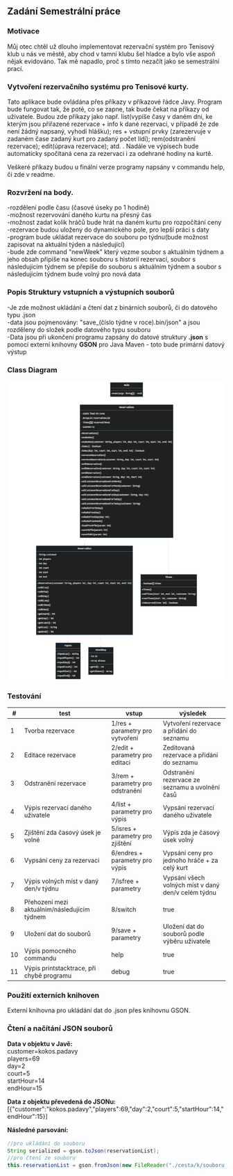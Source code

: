 ## **Zadání Semestrální práce**

### **Motivace**
Můj otec chtěl už dlouho implementovat rezervační systém pro Tenisový klub u nás ve městě, aby chod v tamní klubu šel hladce a bylo vše aspoň nějak evidováno. Tak mě napadlo, proč s tímto nezačít jako se semestrální prací.

### **Vytvoření rezervačního systému pro Tenisové kurty.**
Tato aplikace bude ovládána přes příkazy v příkazové řádce Javy. Program bude fungovat tak, že poté, co se zapne, tak bude čekat na příkazy od uživatele. Budou zde příkazy jako např. list(vypíše časy v daném dni, ke kterým jsou přiřazené rezervace + info k dané rezervaci, v případě že zde není žádný napsaný, vyhodí hlášku); res + vstupní prvky (zarezervuje v zadaném čase zadaný kurt pro zadaný počet lidí); rem(odstranění rezervace); edit(úprava rezervace); atd. . Nadále ve výpisech bude automaticky spočítaná cena za rezervaci i za odehrané hodiny na kurtě.

Veškeré příkazy budou u finální verze programy napsány v commandu help, či zde v readme.

### **Rozvržení na body.**
-rozdělení podle času (časové úseky po 1 hodině) <br />
-možnost rezervování daného kurtu na přesný čas <br />
-možnost zadat kolik hráčů bude hrát na daném kurtu pro rozpočítání ceny <br />
-rezervace budou uloženy do dynamického pole, pro lepší práci s daty<br />
-program bude ukládat rezervace do souboru po týdnu(bude možnost zapisovat na aktuální týden a následující)<br />
-bude zde command "newWeek" který vezme soubor s aktuálním týdnem a jeho obsah připíše na konec souboru s historií rezervací, soubor s následujícím týdnem se přepíše do souboru s aktuálním týdnem a soubor s následujícím týdnem bude volný pro nová data<br />

### **Popis Struktury vstupních a výstupních souborů**
-Je zde možnost ukládání a čtení dat z binárních souborů, či do datového typu .json<br />
-data jsou pojmenovány: "save_(číslo týdne v roce).bin/json" a jsou rozděleny do složek podle datového typu souboru<br />
-Data jsou při ukončení programu zapsány do datové struktury **.json** s pomocí externí knihovny **GSON** pro Java Maven - toto bude primární datový výstup<br />

### **Class Diagram**
![Class Diagram](./mermaid_diagram.png)

### **Testování**
| **#** |                   **test**                   |               **vstup**           |                   **výsledek**                      |
|-------|----------------------------------------------|-----------------------------------|-----------------------------------------------------|
|   1   | Tvorba rezervace                             | 1/res + parametry pro vytvoření   | Vytvoření rezervace a přidání do seznamu            |
|   2   | Editace rezervace                            | 2/edit + parametry pro editaci    | Zeditovaná rezervace a přidání do seznamu           |
|   3   | Odstranění rezervace                         | 3/rem + parametry pro odstranění  | Odstranění rezervace ze seznamu a uvolnění časů     |
|   4   | Výpis rezervací daného uživatele             | 4/list + parametry pro výpis      | Vypsání rezervací daného uživatele                  |
|   5   | Zjištění zda časový úsek je volné            | 5/isres + parametry pro zjištění  | Výpis zda je časový úsek volný                      |
|   6   | Vypsání ceny za rezervaci                    | 6/endres + parametry pro výpis    | Vypsání ceny pro jednoho hráče + za celý kurt       |
|   7   | Výpis volných míst v daný den/v týdnu        | 7/isfree + parametry              | Vypsání všech volných míst v daný den/v celém týdnu |
|   8   | Přehození mezi aktuálním/následujícím týdnem | 8/switch                          | true                                                |
|   9   | Uložení dat do souborů                       | 9/save + parametry                | Uložení dat do souborů podle výběru uživatele       |
|   10  | Výpis pomocného commandu                     | help                              | true                                                |
|   11  | Výpis printstacktrace, při chybě programu    | debug                             | true                                                |


### **Použití externích knihoven**
Externí knihovna pro ukládání dat do .json přes knihovnu GSON.

### **Čtení a načítání JSON souborů**
**Data v objektu v Javě:**<br />
customer=kokos.padavy<br />
players=69<br />
day=2<br />
court=5<br />
startHour=14<br />
endHour=15<br />

**Data z objektu převedená do JSONu:**
[{"customer":"kokos.padavy","players":69,"day":2,"court":5,"startHour":14,"endHour":15}]<br />

**Následné parsování:**
```java
//pro ukládání do souboru
String serialized = gson.toJson(reservationList);
//pro čtení ze souboru
this.reservationList = gson.fromJson(new FileReader("./cesta/k/souboru.json"),  new TypeToken<ArrayList<Reservation>>(){}.getType());
```
